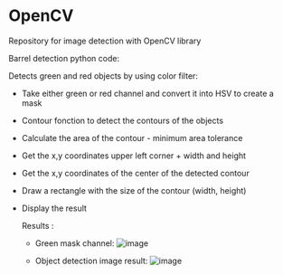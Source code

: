 # OpenCV
Repository for image detection with OpenCV library

Barrel detection python code:

Detects green and red objects by using color filter:
- Take either green or red channel and convert it into HSV to create a mask
- Contour fonction to detect the contours of the objects 
- Calculate the area of the contour - minimum area tolerance
- Get the x,y coordinates upper left corner + width and height
- Get the x,y coordinates of the center of the detected contour
- Draw a rectangle with the size of the contour (width, height)
- Display the result

  Results :

  - Green mask channel:
![image](https://github.com/Watt-Berry/OpenCV/assets/109072703/ca548e21-3c00-4dcf-87f1-22dfc8a6603b)


  - Object detection image result:
![image](https://github.com/Watt-Berry/OpenCV/assets/109072703/32d3e0bb-d66e-4182-b8b2-1f5367cded3e)
